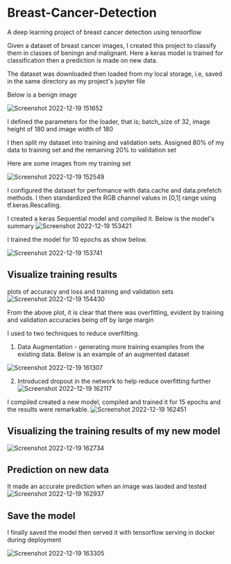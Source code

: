 # Breast-Cancer-Detection
A deep learning project of breast cancer detection using tensorflow


Given a dataset of breast cancer images, I created this project to classify them in classes of beningn and malignant.
Here a keras model is trained for classification then a prediction is made on new data.

The dataset was downloaded then loaded from my local storage, i.e, saved in the same directory as my project's jupyter file

Below is a benign image

![Screenshot 2022-12-19 151652](https://user-images.githubusercontent.com/78556152/208424435-4009f7eb-fde5-4da3-b83b-770cf737c97e.png)

I defined the parameters for the loader, that is; batch_size of 32, image height of 180 and image width of 180 

I then split my dataset into training and validation sets. Assigned 80% of my data to training set and the remaining 20% to validation set

Here are some images from my training set

![Screenshot 2022-12-19 152549](https://user-images.githubusercontent.com/78556152/208425910-57ef17fa-f4b8-43d2-81ca-662fa2a75c20.png)

I configured the dataset for perfomance with data.cache and data.prefetch methods. I then standardized the RGB channel values in [0,1] range using tf.keras.Rescalling.

I created a keras Sequential model and compiled it. Below is the model's summary
![Screenshot 2022-12-19 153421](https://user-images.githubusercontent.com/78556152/208427325-4c9ddca0-0170-43d4-8b62-5b9c6941f828.png)

I trained the model for 10 epochs as show below.

![Screenshot 2022-12-19 153741](https://user-images.githubusercontent.com/78556152/208427966-1bf87568-27e9-4f9d-a4ec-1e352e26b4ef.png)


## Visualize training results

plots of accuracy and loss and training and validation sets
![Screenshot 2022-12-19 154430](https://user-images.githubusercontent.com/78556152/208429189-3e6cbb71-3a7b-410a-9fa3-3fc9de670466.png)

From the above plot, it is clear that there was overfitting, evident by training and validation accuracies being off by large margin

I used to two techniques to reduce overfitting.

1. Data Augmentation - generating more training examples from the existing data. Below is an example of an augmented dataset

![Screenshot 2022-12-19 161307](https://user-images.githubusercontent.com/78556152/208434451-c8d3f0a5-aa1b-4a39-8db7-1d9781d7a181.png)

2. Introduced dropout in the network to help reduce overfitting further
![Screenshot 2022-12-19 162117](https://user-images.githubusercontent.com/78556152/208435367-15b6f2ca-6d82-4652-a5c4-41163c87f852.png)


I compiled created a new model, compiled and trained it for 15 epochs and the results were remarkable.
![Screenshot 2022-12-19 162451](https://user-images.githubusercontent.com/78556152/208435964-d0971c9b-af77-4640-bbed-a3f8edc57d4f.png)

## Visualizing the training results of my new model
![Screenshot 2022-12-19 162734](https://user-images.githubusercontent.com/78556152/208436482-aedc762f-2605-4c53-b3e5-2c71217c3033.png)

## Prediction on new data

It made an accurate prediction when an image was laoded and tested
![Screenshot 2022-12-19 162937](https://user-images.githubusercontent.com/78556152/208436999-21573bfc-f046-43ee-af30-5a27ca8dc851.png)


## Save the model
I finally saved the model then served it with tensorflow serving in docker during deployment

![Screenshot 2022-12-19 163305](https://user-images.githubusercontent.com/78556152/208437768-30dcdcae-5299-4bd3-a1e4-254350f384f6.png)
